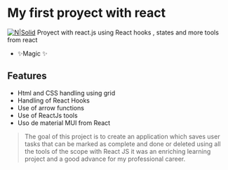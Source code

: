 # My first proyect with react

[![N|Solid](https://i.imgur.com/5jhefwp.png)](https://nodesource.com/products/nsolid)
Proyect with react.js using React hooks , states and more tools from react

- ✨Magic ✨

## Features

- Html and CSS handling using grid
- Handling of React Hooks
- Use of arrow functions
- Use of ReactJs tools
- Uso de material MUI from React

> The goal of this project is to create an application
> which saves user tasks that can be marked as complete and done or deleted
> using all the tools of the scope with React JS
> it was an enriching learning project and a good advance for my professional career.
